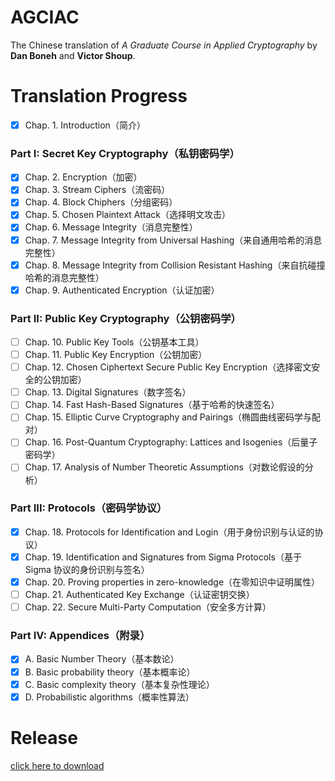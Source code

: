 # AGCIAC
The Chinese translation of _A Graduate Course in Applied Cryptography_ by __Dan Boneh__ and __Victor Shoup__.

# Translation Progress

- [x] Chap. 1. Introduction（简介）

### Part I: Secret Key Cryptography（私钥密码学）

- [x] Chap. 2. Encryption（加密）
- [x] Chap. 3. Stream Ciphers（流密码）
- [x] Chap. 4. Block Chiphers（分组密码）
- [x] Chap. 5. Chosen Plaintext Attack（选择明文攻击）
- [x] Chap. 6. Message Integrity（消息完整性）
- [x] Chap. 7. Message Integrity from Universal Hashing（来自通用哈希的消息完整性）
- [x] Chap. 8. Message Integrity from Collision Resistant Hashing（来自抗碰撞哈希的消息完整性）
- [x] Chap. 9. Authenticated Encryption（认证加密）

### Part II: Public Key Cryptography（公钥密码学）

- [ ] Chap. 10. Public Key Tools（公钥基本工具）
- [ ] Chap. 11. Public Key Encryption（公钥加密）
- [ ] Chap. 12. Chosen Ciphertext Secure Public Key Encryption（选择密文安全的公钥加密）
- [ ] Chap. 13. Digital Signatures（数字签名）
- [ ] Chap. 14. Fast Hash-Based Signatures（基于哈希的快速签名）
- [ ] Chap. 15. Elliptic Curve Cryptography and Pairings（椭圆曲线密码学与配对）
- [ ] Chap. 16. Post-Quantum Cryptography: Lattices and Isogenies（后量子密码学）
- [ ] Chap. 17. Analysis of Number Theoretic Assumptions（对数论假设的分析）

### Part III: Protocols（密码学协议）

- [x] Chap. 18. Protocols for Identification and Login（用于身份识别与认证的协议）
- [x] Chap. 19. Identification and Signatures from Sigma Protocols（基于 Sigma 协议的身份识别与签名）
- [x] Chap. 20. Proving properties in zero-knowledge（在零知识中证明属性）
- [ ] Chap. 21. Authenticated Key Exchange（认证密钥交换）
- [ ] Chap. 22. Secure Multi-Party Computation（安全多方计算）

### Part IV: Appendices（附录）

- [x] A. Basic Number Theory（基本数论）
- [x] B. Basic probability theory（基本概率论）
- [x] C. Basic complexity theory（基本复杂性理论）
- [x] D. Probabilistic algorithms（概率性算法）

# Release

[click here to download](https://github.com/herculas/AGCIAC-CHN/raw/main/main.pdf)
